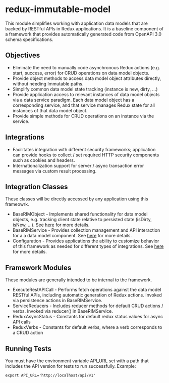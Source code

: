 redux-immutable-model
=====================

This module simplifies working with application data models that are backed by
RESTful APIs in Redux applications. It is a baseline component of a framework
that provides automatically generated code from OpenAPI 3.0 schema
specifications.

Objectives
----------

* Eliminate the need to manually code asynchronous Redux actions (e.g. start,
  success, error) for CRUD operations on data model objects.
* Provide object methods to access data model object attributes directly,
  without needing Immutable paths.
* Simplify common data model state tracking (instance is new, dirty, ...)
* Provide application access to relevant instances of data model objects via
  a data service paradigm. Each data model object has a corresponding service,
  and that service manages Redux state for all instances of that data model
  object.
* Provide simple methods for CRUD operations on an instance via the service.

Integrations
------------

* Facilitates integration with different security frameworks; application can
  provide hooks to collect / set required HTTP security components such as
  cookies and headers.
* Internationalization support for server / async transaction error messages
  via custom result processing.

Integration Classes
-------------------

These classes will be directly accessed by any application using this frameowrk.

* BaseRIMObject - Implements shared functionality for data model objects, e.g.
  tracking client state relative to persisted state (isDirty, isNew, ...). See
  [here](docs/BaseRIMObject.md) for more details.
* BaseRIMService - Provides collection management and API interaction for a
  a data model component. See [here](docs/BaseRIMService.md) for more details.
* Configuration - Provides applications the ability to customize behavior of
  this framework as needed for different types of integrations. See
  [here](docs/Configuration.md) for more details.

Framework Modules
-----------------

These modules are generally intended to be internal to the framework.

* ExecuteRestAPICall - Performs fetch operations against the data model RESTful
  APIs, including automatic generation of Redux actions. Invoked via persistence
  actions in BaseRIMService.
* ServiceReducers - Includes reducer methods for default CRUD actions / verbs.
  Invoked via reducer() in BaseRIMService.
* ReduxAsyncStatus - Constants for default redux status values for async API 
  calls
* ReduxVerbs - Constants for default verbs, where a verb corresponds to a CRUD
  action

Running Tests
-------------

You must have the environment variable API_URL set with a path that includes the API
version for tests to run successfully. Example:

`export API_URL='http://localhost/api/v1'`
